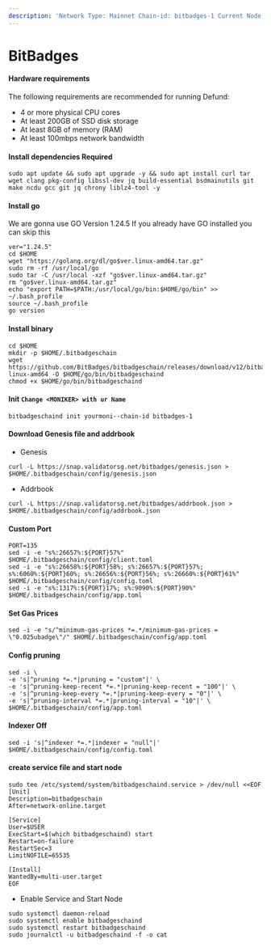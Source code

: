 ```yaml
---
description: 'Network Type: Mainnet Chain-id: bitbadges-1 Current Node version: v12'
---
```


# BitBadges

#### Hardware requirements <a href="#hardware-requirements" id="hardware-requirements"></a>

The following requirements are recommended for running Defund:

* 4 or more physical CPU cores
* At least 200GB of SSD disk storage
* At least 8GB of memory (RAM)
* At least 100mbps network bandwidth

#### Install dependencies Required <a href="#install-dependencies-required" id="install-dependencies-required"></a>

```plaintext
sudo apt update && sudo apt upgrade -y && sudo apt install curl tar wget clang pkg-config libssl-dev jq build-essential bsdmainutils git make ncdu gcc git jq chrony liblz4-tool -y
```

#### Install go <a href="#install-go" id="install-go"></a>

We are gonna use GO Version 1.24.5 If you already have GO installed you can skip this

```plaintext
ver="1.24.5"
cd $HOME
wget "https://golang.org/dl/go$ver.linux-amd64.tar.gz"
sudo rm -rf /usr/local/go
sudo tar -C /usr/local -xzf "go$ver.linux-amd64.tar.gz"
rm "go$ver.linux-amd64.tar.gz"
echo "export PATH=$PATH:/usr/local/go/bin:$HOME/go/bin" >> ~/.bash_profile
source ~/.bash_profile
go version
```

#### Install binary <a href="#install-binary" id="install-binary"></a>

```plaintext
cd $HOME
mkdir -p $HOME/.bitbadgeschain
wget https://github.com/BitBadges/bitbadgeschain/releases/download/v12/bitbadgeschain-linux-amd64 -O $HOME/go/bin/bitbadgeschaind
chmod +x $HOME/go/bin/bitbadgeschaind
```

#### Init `Change <MONIKER> with ur Name` <a href="#init-change-moniker-with-ur-name" id="init-change-moniker-with-ur-name"></a>

```plaintext
bitbadgeschaind init yourmoni--chain-id bitbadges-1
```

#### Download Genesis file and addrbook <a href="#download-genesis-file-and-addrbook" id="download-genesis-file-and-addrbook"></a>

* Genesis

```plaintext
curl -L https://snap.validatorsg.net/bitbadges/genesis.json > $HOME/.bitbadgeschain/config/genesis.json
```

* Addrbook

```plaintext
curl -L https://snap.validatorsg.net/bitbadges/addrbook.json > $HOME/.bitbadgeschain/config/addrbook.json
```

#### Custom Port <a href="#custom-port" id="custom-port"></a>

```plaintext
PORT=135
sed -i -e "s%:26657%:${PORT}57%" $HOME/.bitbadgeschain/config/client.toml
sed -i -e "s%:26658%:${PORT}58%; s%:26657%:${PORT}57%; s%:6060%:${PORT}60%; s%:26656%:${PORT}56%; s%:26660%:${PORT}61%" $HOME/.bitbadgeschain/config/config.toml
sed -i -e "s%:1317%:${PORT}17%; s%:9090%:${PORT}90%" $HOME/.bitbadgeschain/config/app.toml
```

#### Set Gas Prices <a href="#set-gas-prices" id="set-gas-prices"></a>

```plaintext
sed -i -e "s/^minimum-gas-prices *=.*/minimum-gas-prices = \"0.025ubadge\"/" $HOME/.bitbadgeschain/config/app.toml
```

#### Config pruning <a href="#config-pruning" id="config-pruning"></a>

```plaintext
sed -i \
-e 's|^pruning *=.*|pruning = "custom"|' \
-e 's|^pruning-keep-recent *=.*|pruning-keep-recent = "100"|' \
-e 's|^pruning-keep-every *=.*|pruning-keep-every = "0"|' \
-e 's|^pruning-interval *=.*|pruning-interval = "10"|' \
$HOME/.bitbadgeschain/config/app.toml
```

#### Indexer Off <a href="#indexer-off" id="indexer-off"></a>

```plaintext
sed -i 's|^indexer *=.*|indexer = "null"|' $HOME/.bitbadgeschain/config/config.toml
```

#### create service file and start node <a href="#create-service-file-and-start-node" id="create-service-file-and-start-node"></a>

```plaintext
sudo tee /etc/systemd/system/bitbadgeschaind.service > /dev/null <<EOF
[Unit]
Description=bitbadgeschain
After=network-online.target

[Service]
User=$USER
ExecStart=$(which bitbadgeschaind) start
Restart=on-failure
RestartSec=3
LimitNOFILE=65535

[Install]
WantedBy=multi-user.target
EOF
```

* Enable Service and Start Node

```plaintext
sudo systemctl daemon-reload
sudo systemctl enable bitbadgeschaind
sudo systemctl restart bitbadgeschaind
sudo journalctl -u bitbadgeschaind -f -o cat
```
